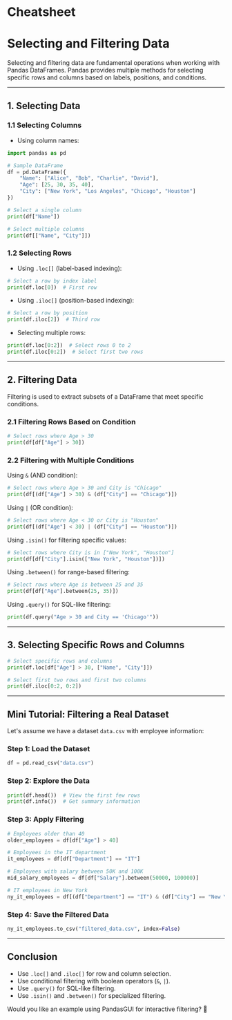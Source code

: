 # Cheatsheet

# Selecting and Filtering Data

Selecting and filtering data are fundamental operations when working with Pandas DataFrames. Pandas provides multiple methods for selecting specific rows and columns based on labels, positions, and conditions.

---

## 1. Selecting Data

### 1.1 Selecting Columns

- Using column names:

```python
import pandas as pd

# Sample DataFrame
df = pd.DataFrame({
    "Name": ["Alice", "Bob", "Charlie", "David"],
    "Age": [25, 30, 35, 40],
    "City": ["New York", "Los Angeles", "Chicago", "Houston"]
})

# Select a single column
print(df["Name"])

# Select multiple columns
print(df[["Name", "City"]])
```

### 1.2 Selecting Rows

- Using `.loc[]` (label-based indexing):

```python
# Select a row by index label
print(df.loc[0])  # First row
```

- Using `.iloc[]` (position-based indexing):

```python
# Select a row by position
print(df.iloc[2])  # Third row
```

- Selecting multiple rows:

```python
print(df.loc[0:2])  # Select rows 0 to 2
print(df.iloc[0:2])  # Select first two rows
```

---

## 2. Filtering Data

Filtering is used to extract subsets of a DataFrame that meet specific conditions.

### 2.1 Filtering Rows Based on Condition

```python
# Select rows where Age > 30
print(df[df["Age"] > 30])
```

### 2.2 Filtering with Multiple Conditions

Using `&` (AND condition):

```python
# Select rows where Age > 30 and City is "Chicago"
print(df[(df["Age"] > 30) & (df["City"] == "Chicago")])
```

Using `|` (OR condition):

```python
# Select rows where Age < 30 or City is "Houston"
print(df[(df["Age"] < 30) | (df["City"] == "Houston")])
```

Using `.isin()` for filtering specific values:

```python
# Select rows where City is in ["New York", "Houston"]
print(df[df["City"].isin(["New York", "Houston"])])
```

Using `.between()` for range-based filtering:

```python
# Select rows where Age is between 25 and 35
print(df[df["Age"].between(25, 35)])
```

Using `.query()` for SQL-like filtering:

```python
print(df.query("Age > 30 and City == 'Chicago'"))
```

---

## 3. Selecting Specific Rows and Columns

```python
# Select specific rows and columns
print(df.loc[df["Age"] > 30, ["Name", "City"]])
```

```python
# Select first two rows and first two columns
print(df.iloc[0:2, 0:2])
```

---

## Mini Tutorial: Filtering a Real Dataset

Let's assume we have a dataset `data.csv` with employee information:

### Step 1: Load the Dataset

```python
df = pd.read_csv("data.csv")
```

### Step 2: Explore the Data

```python
print(df.head())  # View the first few rows
print(df.info())  # Get summary information
```

### Step 3: Apply Filtering

```python
# Employees older than 40
older_employees = df[df["Age"] > 40]

# Employees in the IT department
it_employees = df[df["Department"] == "IT"]

# Employees with salary between 50K and 100K
mid_salary_employees = df[df["Salary"].between(50000, 100000)]

# IT employees in New York
ny_it_employees = df[(df["Department"] == "IT") & (df["City"] == "New York")]
```

### Step 4: Save the Filtered Data

```python
ny_it_employees.to_csv("filtered_data.csv", index=False)
```

---

## Conclusion

- Use `.loc[]` and `.iloc[]` for row and column selection.
- Use conditional filtering with boolean operators (`&`, `|`).
- Use `.query()` for SQL-like filtering.
- Use `.isin()` and `.between()` for specialized filtering.

Would you like an example using PandasGUI for interactive filtering? 🚀
